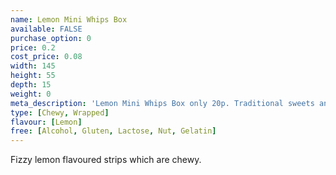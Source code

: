 ```yaml
---
name: Lemon Mini Whips Box
available: FALSE
purchase_option: 0
price: 0.2
cost_price: 0.08
width: 145
height: 55
depth: 15
weight: 0
meta_description: 'Lemon Mini Whips Box only 20p. Traditional sweets and more at Humbugs Confectionery Store. Specialists in satisfying your sweet tooth!'
type: [Chewy, Wrapped]
flavour: [Lemon]
free: [Alcohol, Gluten, Lactose, Nut, Gelatin]
---
```

Fizzy lemon flavoured strips which are chewy.